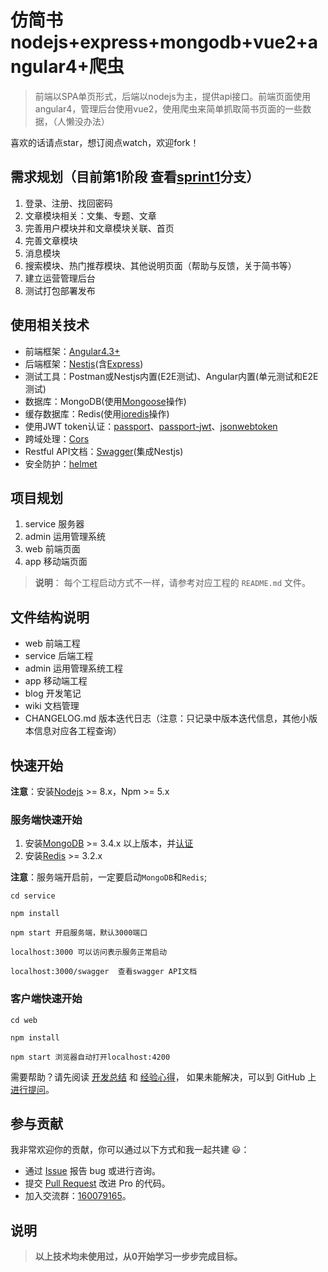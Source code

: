 # 仿简书nodejs+express+mongodb+vue2+angular4+爬虫
> 前端以SPA单页形式，后端以nodejs为主，提供api接口。前端页面使用angular4，管理后台使用vue2，使用爬虫来简单抓取简书页面的一些数据，（人懒没办法）

喜欢的话请点star，想订阅点watch，欢迎fork！

## 需求规划（目前第1阶段 查看[sprint1](https://github.com/jiayisheji/jianshu/tree/sprint1)分支）
1. 登录、注册、找回密码
2. 文章模块相关：文集、专题、文章
3. 完善用户模块并和文章模块关联、首页
4. 完善文章模块
5. 消息模块
6. 搜索模块、热门推荐模块、其他说明页面（帮助与反馈，关于简书等）
7. 建立运营管理后台
8. 测试打包部署发布

## 使用相关技术
- 前端框架：[Angular4.3+](https://github.com/angular/angular)
- 后端框架：[Nestjs](https://docs.nestjs.com/)(含[Express](https://www.npmjs.com/package/express))
- 测试工具：Postman或Nestjs内置(E2E测试)、Angular内置(单元测试和E2E测试)
- 数据库：MongoDB(使用[Mongoose](https://www.npmjs.com/package/mongoose)操作)
- 缓存数据库：Redis(使用[ioredis](https://www.npmjs.com/package/ioredis)操作)
- 使用JWT token认证：[passport](https://www.npmjs.com/package/passport)、[passport-jwt](https://www.npmjs.com/package/passport-jwt)、[jsonwebtoken](https://www.npmjs.com/package/jsonwebtoken)
- 跨域处理：[Cors](https://www.npmjs.com/package/cors)
- Restful API文档：[Swagger]()(集成Nestjs)
- 安全防护：[helmet](https://www.npmjs.com/package/helmet)
## 项目规划

1. service  服务器
2. admin    运用管理系统
3. web      前端页面
4. app      移动端页面

> **说明**： 每个工程启动方式不一样，请参考对应工程的 `README.md` 文件。 

## 文件结构说明

- web  前端工程
- service  后端工程
- admin 运用管理系统工程
- app 移动端工程
- blog 开发笔记
- wiki 文档管理
- CHANGELOG.md 版本迭代日志（注意：只记录中版本迭代信息，其他小版本信息对应各工程查询）
## 快速开始

**注意**：安装[Nodejs](https://nodejs.org/en/download/) >= 8.x，Npm >= 5.x

### 服务端快速开始

1. 安装[MongoDB](https://www.mongodb.com/)  >= 3.4.x 以上版本，并[认证](https://github.com/jiayisheji/jianshu/blob/master/blog/%E8%BF%9E%E6%8E%A5MongoDB.md)
2. 安装[Redis](http://www.redis.cn/download.html) >= 3.2.x

**注意**：服务端开启前，一定要启动`MongoDB`和`Redis`;

```
cd service

npm install

npm start 开启服务端，默认3000端口

localhost:3000 可以访问表示服务正常启动

localhost:3000/swagger  查看swagger API文档
```

### 客户端快速开始

```
cd web

npm install

npm start 浏览器自动打开localhost:4200
```

需要帮助？请先阅读 [开发总结](https://github.com/jiayisheji/jianshu/tree/master/blog) 和 [经验心得](https://github.com/jiayisheji/jianshu/wiki)， 如果未能解决，可以到 GitHub 上 [进行提问](https://github.com/jiayisheji/jianshu/issues)。

## 参与贡献

我非常欢迎你的贡献，你可以通过以下方式和我一起共建 :smiley:：

- 通过 [Issue](https://github.com/jiayisheji/jianshu/issues) 报告 bug 或进行咨询。
- 提交 [Pull Request](https://github.com/jiayisheji/jianshu/pulls) 改进 Pro 的代码。
- 加入交流群：[160079165](//shang.qq.com/wpa/qunwpa?idkey=0bff7a6d9d71b226884a82c60779f489564183f7f3e25ba91f419910f6d4c427)。
## 说明
> **以上技术均未使用过，从0开始学习一步步完成目标。**
